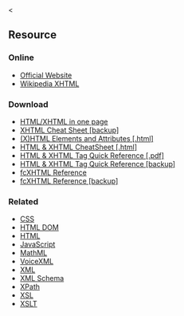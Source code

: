 &lt;

Resource
--------

### Online

-   [Official Website](http://www.w3.org/MarkUp/)
-   [Wikipedia XHTML](http://en.wikipedia.org/wiki/XHTML)

### Download

-   [HTML/XHTML in one page](http://www.html.su/)
-   [XHTML Cheat Sheet \[backup\]](static/cs/htmlcheatsheet.pdf)
-   [(X)HTML Elements and Attributes \[.html\]](http://www.cookwood.com/html/extras/xhtml_ref.html)
-   [HTML & XHTML CheatSheet \[.html\]](http://www.petefreitag.com/cheatsheets/xhtml/)
-   [HTML & XHTML Tag Quick Reference \[.pdf\]](http://library.albany.edu/imc/pdf/HTML-XHTML_Tag_Sheet.pdf)
-   [HTML & XHTML Tag Quick Reference \[backup\]](static/cs/HTML-XHTML_Tag_Sheet.pdf)
-   [fcXHTML Reference](http://www.apple.com/downloads/dashboard/developer/fcxhtmlreference.html)
-   [fcXHTML Reference \[backup\]](static/cs/fcXHTML-Reference.wdgt.zip)

### Related

-   [CSS](css.html "CSS Cheat Sheet")
-   [HTML DOM](html-dom.html "HTML DOM Cheat Sheet")
-   [HTML](html.html "HTML Cheat Sheet")
-   [JavaScript](javascript.html "JavaScript Cheat Sheet")
-   [MathML](mathml.html "MathML Cheat Sheet")
-   [VoiceXML](voicexml.html "VoiceXML Cheat Sheet")
-   [XML](xml.html "XML Cheat Sheet")
-   [XML Schema](xmlschema.html "XML Schema Cheat Sheet")
-   [XPath](xpath.html "XPath Cheat Sheet")
-   [XSL](xsl.html "XSL Cheat Sheet")
-   [XSLT](xslt.html "XSLT Cheat Sheet")
